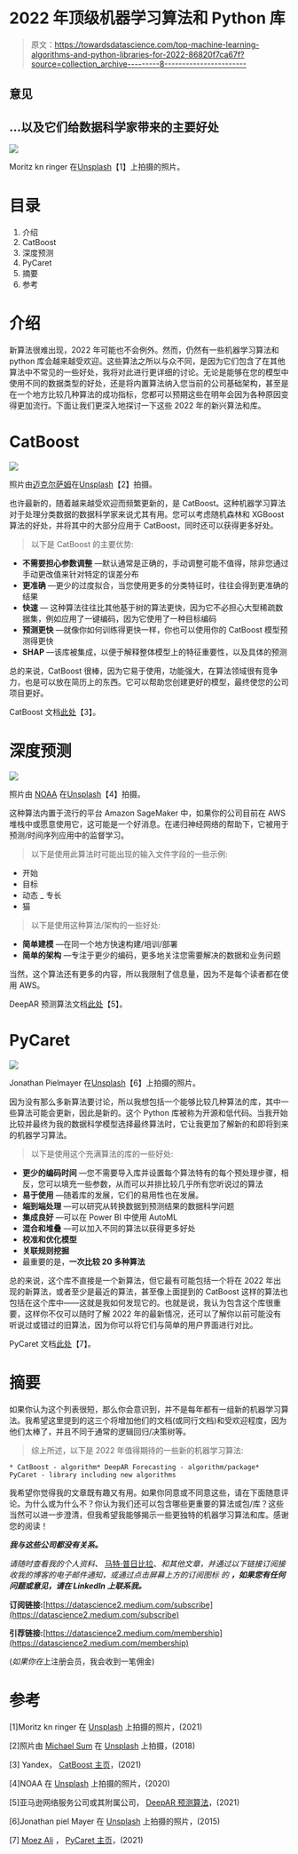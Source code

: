 # 2022 年顶级机器学习算法和 Python 库

> 原文：<https://towardsdatascience.com/top-machine-learning-algorithms-and-python-libraries-for-2022-86820f7ca67f?source=collection_archive---------8----------------------->

## 意见

## …以及它们给数据科学家带来的主要好处

![](img/01ba701b7362815a5c6a4edf6865176b.png)

Moritz kn ringer 在[Unsplash](https://unsplash.com/s/photos/2022?utm_source=unsplash&utm_medium=referral&utm_content=creditCopyText)【1】上拍摄的照片。

# 目录

1.  介绍
2.  CatBoost
3.  深度预测
4.  PyCaret
5.  摘要
6.  参考

# 介绍

新算法很难出现，2022 年可能也不会例外。然而，仍然有一些机器学习算法和 python 库会越来越受欢迎。这些算法之所以与众不同，是因为它们包含了在其他算法中不常见的一些好处，我将对此进行更详细的讨论。无论是能够在您的模型中使用不同的数据类型的好处，还是将内置算法纳入您当前的公司基础架构，甚至是在一个地方比较几种算法的成功指标，您都可以预期这些在明年会因为各种原因变得更加流行。下面让我们更深入地探讨一下这些 2022 年的新兴算法和库。

# CatBoost

![](img/9f6ea03d5ed85d2b942e3e5cb9ce1e34.png)

照片由[迈克尔萨姆](https://unsplash.com/@michaelsum1228?utm_source=unsplash&utm_medium=referral&utm_content=creditCopyText)在[Unsplash](https://unsplash.com/s/photos/cat?utm_source=unsplash&utm_medium=referral&utm_content=creditCopyText)【2】拍摄。

也许最新的，随着越来越受欢迎而频繁更新的，是 CatBoost。这种机器学习算法对于处理分类数据的数据科学家来说尤其有用。您可以考虑随机森林和 XGBoost 算法的好处，并将其中的大部分应用于 CatBoost，同时还可以获得更多好处。

> 以下是 CatBoost 的主要优势:

*   **不需要担心参数调整** —默认通常是正确的，手动调整可能不值得，除非您通过手动更改值来针对特定的误差分布
*   **更准确** —更少的过度拟合，当您使用更多的分类特征时，往往会得到更准确的结果
*   **快速** — 这种算法往往比其他基于树的算法更快，因为它不必担心大型稀疏数据集，例如应用了一键编码，因为它使用了一种目标编码
*   **预测更快** —就像你如何训练得更快一样，你也可以使用你的 CatBoost 模型预测得更快
*   **SHAP** —该库被集成，以便于解释整体模型上的特征重要性，以及具体的预测

总的来说，CatBoost 很棒，因为它易于使用，功能强大，在算法领域很有竞争力，也是可以放在简历上的东西。它可以帮助您创建更好的模型，最终使您的公司项目更好。

CatBoost 文档[此处](https://catboost.ai/)【3】。

# 深度预测

![](img/15f95d06ba222e4b142e366920b3aa51.png)

照片由 [NOAA](https://unsplash.com/@noaa?utm_source=unsplash&utm_medium=referral&utm_content=creditCopyText) 在[Unsplash](https://unsplash.com/s/photos/weather?utm_source=unsplash&utm_medium=referral&utm_content=creditCopyText)【4】拍摄。

这种算法内置于流行的平台 Amazon SageMaker 中，如果你的公司目前在 AWS 堆栈中或愿意使用它，这可能是一个好消息。在递归神经网络的帮助下，它被用于预测/时间序列应用中的监督学习。

> 以下是使用此算法时可能出现的输入文件字段的一些示例:

*   开始
*   目标
*   动态 _ 专长
*   猫

> 以下是使用这种算法/架构的一些好处:

*   **简单建模** —在同一个地方快速构建/培训/部署
*   **简单的架构** —专注于更少的编码，更多地关注您需要解决的数据和业务问题

当然，这个算法还有更多的内容，所以我限制了信息量，因为不是每个读者都在使用 AWS。

DeepAR 预测算法文档[此处](https://docs.aws.amazon.com/sagemaker/latest/dg/deepar.html)【5】。

# PyCaret

![](img/65a4e0a8ff2a7cd36ceea3a814080eea.png)

Jonathan Pielmayer 在[Unsplash](https://unsplash.com/s/photos/carot?utm_source=unsplash&utm_medium=referral&utm_content=creditCopyText)【6】上拍摄的照片。

因为没有那么多新算法要讨论，所以我想包括一个能够比较几种算法的库，其中一些算法可能会更新，因此是新的。这个 Python 库被称为开源和低代码。当我开始比较并最终为我的数据科学模型选择最终算法时，它让我更加了解新的和即将到来的机器学习算法。

> 以下是使用这个充满算法的库的一些好处:

*   **更少的编码时间** —您不需要导入库并设置每个算法特有的每个预处理步骤，相反，您可以填充一些参数，从而可以并排比较几乎所有您听说过的算法
*   **易于使用** —随着库的发展，它们的易用性也在发展。
*   **端到端处理** —可以研究从转换数据到预测结果的数据科学问题
*   **集成良好** —可以在 Power BI 中使用 AutoML
*   **混合和堆叠** —可以加入不同的算法以获得更多好处
*   **校准和优化模型**
*   **关联规则挖掘**
*   最重要的是，**一次比较 20 多种算法**

总的来说，这个库不直接是一个新算法，但它最有可能包括一个将在 2022 年出现的新算法，或者至少是最近的算法，甚至像上面提到的 CatBoost 这样的算法也包括在这个库中——这就是我如何发现它的。也就是说，我认为包含这个库很重要，这样你不仅可以随时了解 2022 年的最新情况，还可以了解你以前可能没有听说过或错过的旧算法，因为你可以将它们与简单的用户界面进行对比。

PyCaret 文档[此处](https://pycaret.org/)【7】。

# 摘要

如果你认为这个列表很短，那么你会意识到，并不是每年都有一组新的机器学习算法。我希望这里提到的这三个将增加他们的文档(或同行文档)和受欢迎程度，因为他们太棒了，并且不同于通常的逻辑回归/决策树等。

> 综上所述，以下是 2022 年值得期待的一些新的机器学习算法:

```
* CatBoost - algorithm* DeepAR Forecasting - algorithm/package* PyCaret - library including new algorithms
```

我希望你觉得我的文章既有趣又有用。如果你同意或不同意这些，请在下面随意评论。为什么或为什么不？你认为我们还可以包含哪些更重要的算法或包/库？这些当然可以进一步澄清，但我希望我能够揭示一些更独特的机器学习算法和库。感谢您的阅读！

***我与这些公司都没有关系。***

*请随时查看我的个人资料、* [马特·普日比拉](https://medium.com/u/abe5272eafd9?source=post_page-----86820f7ca67f--------------------------------)、*和其他文章，并通过以下链接订阅接收我的博客的电子邮件通知，或通过点击屏幕上方的订阅图标* *的* ***，如果您有任何问题或意见，请在 LinkedIn 上联系我。***

**订阅链接:**[https://datascience2.medium.com/subscribe](https://datascience2.medium.com/subscribe)

**引荐链接:**[https://datascience2.medium.com/membership](https://datascience2.medium.com/membership)

(*如果你在*上注册会员，我会收到一笔佣金)

# 参考

[1]Moritz kn ringer 在 [Unsplash](https://unsplash.com/s/photos/2022?utm_source=unsplash&utm_medium=referral&utm_content=creditCopyText) 上拍摄的照片，(2021)

[2]照片由 [Michael Sum](https://unsplash.com/@michaelsum1228?utm_source=unsplash&utm_medium=referral&utm_content=creditCopyText) 在 [Unsplash](https://unsplash.com/s/photos/cat?utm_source=unsplash&utm_medium=referral&utm_content=creditCopyText) 上拍摄，(2018)

[3] Yandex， [CatBoost 主页](https://catboost.ai/)，(2021)

[4]NOAA 在 [Unsplash](https://unsplash.com/s/photos/weather?utm_source=unsplash&utm_medium=referral&utm_content=creditCopyText) 上拍摄的照片，(2020)

[5]亚马逊网络服务公司或其附属公司， [DeepAR 预测算法](https://docs.aws.amazon.com/sagemaker/latest/dg/deepar.html)，(2021)

[6]Jonathan piel Mayer 在 [Unsplash](https://unsplash.com/s/photos/carot?utm_source=unsplash&utm_medium=referral&utm_content=creditCopyText) 上拍摄的照片，(2015)

[7] [Moez Ali](https://medium.com/u/fba05660b60f?source=post_page-----86820f7ca67f--------------------------------) ， [PyCaret 主页](https://pycaret.org/)，(2021)